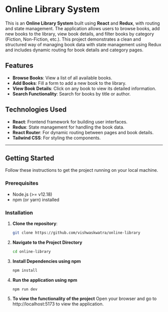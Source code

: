 # Online Library System

This is an **Online Library System** built using **React** and **Redux**, with routing and state management. The application allows users to browse books, add new books to the library, view book details, and filter books by category (Fiction, Non-Fiction, etc.). This project demonstrates a clean and structured way of managing book data with state management using Redux and includes dynamic routing for book details and category pages.

## Features

- **Browse Books**: View a list of all available books.
- **Add Books**: Fill a form to add a new book to the library.
- **View Book Details**: Click on any book to view its detailed information.
- **Search Functionality**: Search for books by title or author.
  
## Technologies Used

- **React**: Frontend framework for building user interfaces.
- **Redux**: State management for handling the book data.
- **React Router**: For dynamic routing between pages and book details.
- **Tailwind CSS**: For styling the components.

---

## Getting Started

Follow these instructions to get the project running on your local machine.

### Prerequisites

- Node.js (>= v12.18)
- npm (or yarn) installed

### Installation

1. **Clone the repository**:
   ```bash
   git clone https://github.com/vishwaskwatra/online-library
   ```
2. **Navigate to the Project Directory**
    ```bash
   cd online-library
   ```
3. **Install Dependencies using npm**
    ```bash
    npm install
    ```
4. **Run the application using npm**
    ```bash
    npm run dev
    ```
5. **To view the functionality of the project**
    Open your browser and go to http://localhost:5173 to view the application.
